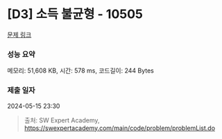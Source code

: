 # [D3] 소득 불균형 - 10505 

[문제 링크](https://swexpertacademy.com/main/code/problem/problemDetail.do?contestProbId=AXNP4CvauaMDFAXS) 

### 성능 요약

메모리: 51,608 KB, 시간: 578 ms, 코드길이: 244 Bytes

### 제출 일자

2024-05-15 23:30



> 출처: SW Expert Academy, https://swexpertacademy.com/main/code/problem/problemList.do